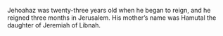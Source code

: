 Jehoahaz was twenty-three years old when he began to reign, and he reigned three months in Jerusalem. His mother’s name was Hamutal the daughter of Jeremiah of Libnah.
